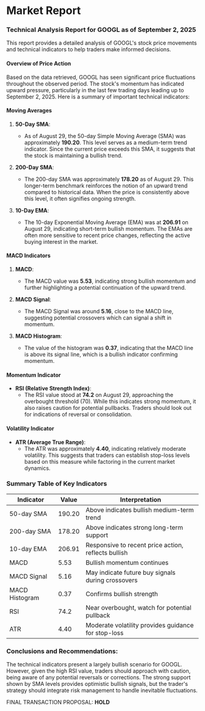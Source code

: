 # Market Report

### Technical Analysis Report for GOOGL as of September 2, 2025

This report provides a detailed analysis of GOOGL's stock price movements and technical indicators to help traders make informed decisions.

#### Overview of Price Action
Based on the data retrieved, GOOGL has seen significant price fluctuations throughout the observed period. The stock's momentum has indicated upward pressure, particularly in the last few trading days leading up to September 2, 2025. Here is a summary of important technical indicators:

#### Moving Averages
1. **50-Day SMA**: 
   - As of August 29, the 50-day Simple Moving Average (SMA) was approximately **190.20**. This level serves as a medium-term trend indicator. Since the current price exceeds this SMA, it suggests that the stock is maintaining a bullish trend.

2. **200-Day SMA**: 
   - The 200-day SMA was approximately **178.20** as of August 29. This longer-term benchmark reinforces the notion of an upward trend compared to historical data. When the price is consistently above this level, it often signifies ongoing strength.

3. **10-Day EMA**: 
   - The 10-day Exponential Moving Average (EMA) was at **206.91** on August 29, indicating short-term bullish momentum. The EMAs are often more sensitive to recent price changes, reflecting the active buying interest in the market.

#### MACD Indicators
1. **MACD**: 
   - The MACD value was **5.53**, indicating strong bullish momentum and further highlighting a potential continuation of the upward trend.
   
2. **MACD Signal**: 
   - The MACD Signal was around **5.16**, close to the MACD line, suggesting potential crossovers which can signal a shift in momentum.

3. **MACD Histogram**: 
   - The value of the histogram was **0.37**, indicating that the MACD line is above its signal line, which is a bullish indicator confirming momentum.

#### Momentum Indicator
- **RSI (Relative Strength Index)**: 
   - The RSI value stood at **74.2** on August 29, approaching the overbought threshold (70). While this indicates strong momentum, it also raises caution for potential pullbacks. Traders should look out for indications of reversal or consolidation.

#### Volatility Indicator
- **ATR (Average True Range)**: 
   - The ATR was approximately **4.40**, indicating relatively moderate volatility. This suggests that traders can establish stop-loss levels based on this measure while factoring in the current market dynamics.

### Summary Table of Key Indicators

| Indicator               | Value          | Interpretation                                      |
|-------------------------|----------------|-----------------------------------------------------|
| 50-day SMA              | 190.20         | Above indicates bullish medium-term trend           |
| 200-day SMA             | 178.20         | Above indicates strong long-term support            |
| 10-day EMA              | 206.91         | Responsive to recent price action, reflects bullish |
| MACD                    | 5.53           | Bullish momentum continues                            |
| MACD Signal             | 5.16           | May indicate future buy signals during crossovers   |
| MACD Histogram          | 0.37           | Confirms bullish strength                            |
| RSI                     | 74.2           | Near overbought, watch for potential pullback       |
| ATR                     | 4.40           | Moderate volatility provides guidance for stop-loss  |

### Conclusions and Recommendations:
The technical indicators present a largely bullish scenario for GOOGL. However, given the high RSI value, traders should approach with caution, being aware of any potential reversals or corrections. The strong support shown by SMA levels provides optimistic bullish signals, but the trader's strategy should integrate risk management to handle inevitable fluctuations.

FINAL TRANSACTION PROPOSAL: **HOLD**
